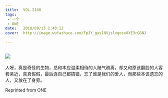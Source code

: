 ```yaml
---
title:	VOL.2168
tags:
 - 一个
 - ONE
date:	2018/09/13 1:40:12
cover:	http://image.wufazhuce.com/FpJY_gaslNVjslxgosx0XE3rGGNJ

---
```

![](http://image.wufazhuce.com/FpJY_gaslNVjslxgosx0XE3rGGNJ)
---

人呀，真是奇怪的生物，总和本应温柔相待的人赌气疏离，却又和原该翻脸的人客套亲近，真真假假，最后连自己都搞错，忘了谁是我们的爱人，而那些本该遗忘的人，又放在了身旁。
 
Reprinted from ONE
